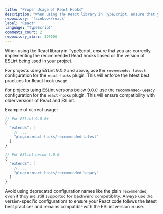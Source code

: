 ```yaml
---
title: "Proper Usage of React Hooks"
description: "When using the React library in TypeScript, ensure that you are correctly implementing the recommended React hooks based on the version of ESLint being used in your project."
repository: "facebook/react"
label: "React"
language: "TypeScript"
comments_count: 2
repository_stars: 237000
---
```


When using the React library in TypeScript, ensure that you are correctly implementing the recommended React hooks based on the version of ESLint being used in your project.

For projects using ESLint 9.0.0 and above, use the `recommended-latest` configuration for the `react-hooks` plugin. This will enforce the latest best practices for React hook usage.

For projects using ESLint versions below 9.0.0, use the `recommended-legacy` configuration for the `react-hooks` plugin. This will ensure compatibility with older versions of React and ESLint.

Example of correct usage:

```typescript
// For ESLint 9.0.0+
{
  "extends": [
    // ...
    "plugin:react-hooks/recommended-latest"
  ]
}

// For ESLint below 9.0.0 
{
  "extends": [
    // ...
    "plugin:react-hooks/recommended-legacy"
  ]
}
```

Avoid using deprecated configuration names like the plain `recommended`, even if they are still supported for backward compatibility. Always use the version-specific configurations to ensure your React code follows the latest best practices and remains compatible with the ESLint version in use.